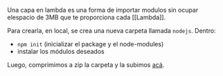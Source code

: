 Una capa en lambda es una forma de importar modulos sin ocupar elespacio de 3MB que te proporciona cada [[Lambda]].

Para crearla, en local, se crea una nueva carpeta llamada `nodejs`. Dentro:
- ``npm init`` (inicializar el package y el node-modules)
- instalar los módulos deseados

Luego, comprimimos a zip la carpeta y la subimos [acá](https://sa-east-1.console.aws.amazon.com/lambda/home?region=sa-east-1#/layers).
